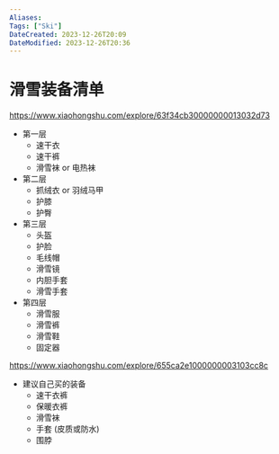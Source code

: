 ```yaml
---
Aliases: 
Tags: ["Ski"]
DateCreated: 2023-12-26T20:09
DateModified: 2023-12-26T20:36
---
```

# 滑雪装备清单

https://www.xiaohongshu.com/explore/63f34cb30000000013032d73
- 第一层
	- 速干衣
	- 速干裤
	- 滑雪袜 or 电热袜
- 第二层
	- 抓绒衣 or 羽绒马甲
	- 护膝
	- 护臀
- 第三层
	- 头盔
	- 护脸
	- 毛线帽
	- 滑雪镜
	- 内胆手套
	- 滑雪手套
- 第四层
	- 滑雪服
	- 滑雪裤
	- 滑雪鞋
	- 固定器

https://www.xiaohongshu.com/explore/655ca2e1000000003103cc8c
- 建议自己买的装备
	- 速干衣裤
	- 保暖衣裤
	- 滑雪袜
	- 手套 (皮质或防水)
	- 围脖
